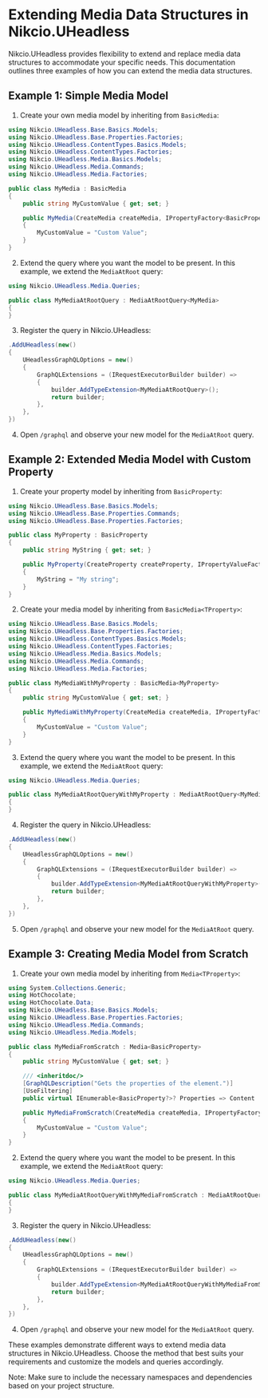 # Extending Media Data Structures in Nikcio.UHeadless

Nikcio.UHeadless provides flexibility to extend and replace media data structures to accommodate your specific needs. This documentation outlines three examples of how you can extend the media data structures.

## Example 1: Simple Media Model

1. Create your own media model by inheriting from `BasicMedia`:

```csharp
using Nikcio.UHeadless.Base.Basics.Models;
using Nikcio.UHeadless.Base.Properties.Factories;
using Nikcio.UHeadless.ContentTypes.Basics.Models;
using Nikcio.UHeadless.ContentTypes.Factories;
using Nikcio.UHeadless.Media.Basics.Models;
using Nikcio.UHeadless.Media.Commands;
using Nikcio.UHeadless.Media.Factories;

public class MyMedia : BasicMedia
{
    public string MyCustomValue { get; set; }

    public MyMedia(CreateMedia createMedia, IPropertyFactory<BasicProperty> propertyFactory, IContentTypeFactory<BasicContentType> contentTypeFactory, IMediaFactory<BasicMedia> mediaFactory) : base(createMedia, propertyFactory, contentTypeFactory, mediaFactory)
    {
        MyCustomValue = "Custom Value";
    }
}
```

2. Extend the query where you want the model to be present. In this example, we extend the `MediaAtRoot` query:

```csharp
using Nikcio.UHeadless.Media.Queries;

public class MyMediaAtRootQuery : MediaAtRootQuery<MyMedia>
{
}
```

3. Register the query in Nikcio.UHeadless:

```csharp
.AddUHeadless(new()
{
    UHeadlessGraphQLOptions = new()
    {
        GraphQLExtensions = (IRequestExecutorBuilder builder) =>
        {
            builder.AddTypeExtension<MyMediaAtRootQuery>();
            return builder;
        },
    },
})
```

4. Open `/graphql` and observe your new model for the `MediaAtRoot` query.

## Example 2: Extended Media Model with Custom Property

1. Create your property model by inheriting from `BasicProperty`:

```csharp
using Nikcio.UHeadless.Base.Basics.Models;
using Nikcio.UHeadless.Base.Properties.Commands;
using Nikcio.UHeadless.Base.Properties.Factories;

public class MyProperty : BasicProperty
{
    public string MyString { get; set; }

    public MyProperty(CreateProperty createProperty, IPropertyValueFactory propertyValueFactory) : base(createProperty, propertyValueFactory)
    {
        MyString = "My string";
    }
}
```

2. Create your media model by inheriting from `BasicMedia<TProperty>`:

```csharp
using Nikcio.UHeadless.Base.Basics.Models;
using Nikcio.UHeadless.Base.Properties.Factories;
using Nikcio.UHeadless.ContentTypes.Basics.Models;
using Nikcio.UHeadless.ContentTypes.Factories;
using Nikcio.UHeadless.Media.Basics.Models;
using Nikcio.UHeadless.Media.Commands;
using Nikcio.UHeadless.Media.Factories;

public class MyMediaWithMyProperty : BasicMedia<MyProperty>
{
    public string MyCustomValue { get; set; }

    public MyMediaWithMyProperty(CreateMedia createMedia, IPropertyFactory<MyProperty> propertyFactory, IContentTypeFactory<BasicContentType> contentTypeFactory, IMediaFactory<BasicMedia<MyProperty, BasicContentType>> mediaFactory) : base(createMedia, propertyFactory, contentTypeFactory, mediaFactory)
    {
        MyCustomValue = "Custom Value";
    }
}
```

3. Extend the query where you want the model to be present. In this example, we extend the `MediaAtRoot` query:

```csharp
using Nikcio.UHeadless.Media.Queries;

public class MyMediaAtRootQueryWithMyProperty : MediaAtRootQuery<MyMediaWithMyProperty>
{
}
```

4. Register the query in Nikcio.UHeadless:

```csharp
.AddUHeadless(new()
{
    UHeadlessGraphQLOptions = new()
    {
        GraphQLExtensions = (IRequestExecutorBuilder builder) =>
        {
            builder.AddTypeExtension<MyMediaAtRootQueryWithMyProperty>();
            return builder;
        },
    },
})
```

5. Open `/graphql` and observe your new model for the `MediaAtRoot` query.

## Example 3: Creating Media Model from Scratch

1. Create your own media model by inheriting from `Media<TProperty>`:

```csharp
using System.Collections.Generic;
using HotChocolate;
using HotChocolate.Data;
using Nikcio.UHeadless.Base.Basics.Models;
using Nikcio.UHeadless.Base.Properties.Factories;
using Nikcio.UHeadless.Media.Commands;
using Nikcio.UHeadless.Media.Models;

public class MyMediaFromScratch : Media<BasicProperty>
{
    public string MyCustomValue { get; set; }

    /// <inheritdoc/>
    [GraphQLDescription("Gets the properties of the element.")]
    [UseFiltering]
    public virtual IEnumerable<BasicProperty?>? Properties => Content != null ? PropertyFactory.CreateProperties(Content, Culture, Segment, Fallback) : default;

    public MyMediaFromScratch(CreateMedia createMedia, IPropertyFactory<BasicProperty> propertyFactory) : base(createMedia, propertyFactory)
    {
        MyCustomValue = "Custom Value";
    }
}
```

2. Extend the query where you want the model to be present. In this example, we extend the `MediaAtRoot` query:

```csharp
using Nikcio.UHeadless.Media.Queries;

public class MyMediaAtRootQueryWithMyMediaFromScratch : MediaAtRootQuery<MyMediaFromScratch>
{
}
```

3. Register the query in Nikcio.UHeadless:

```csharp
.AddUHeadless(new()
{
    UHeadlessGraphQLOptions = new()
    {
        GraphQLExtensions = (IRequestExecutorBuilder builder) =>
        {
            builder.AddTypeExtension<MyMediaAtRootQueryWithMyMediaFromScratch>();
            return builder;
        },
    },
})
```

4. Open `/graphql` and observe your new model for the `MediaAtRoot` query.

These examples demonstrate different ways to extend media data structures in Nikcio.UHeadless. Choose the method that best suits your requirements and customize the models and queries accordingly.

Note: Make sure to include the necessary namespaces and dependencies based on your project structure.